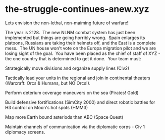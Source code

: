 # the-struggle-continues-anew.xyz
Lets envision the non-lethal, non-maiming future of warfare!

The year is 2128.  The new NLNM combat system has just been implemented but things are going horribly wrong.  Spain enlarges its platoons, Russians are taking their helmets off, and the East is a complete mess.  The UN house won't vote on the Europa migration pilot and we are losing sight of the goal.  You have been placed as the chief of staff of XYZ - the one country that is determined to get it done.  Your team must:

Strategically move divisions and organize supply lines (Civ2)

Tactically lead your units in the regional and join in continental theaters (Warcraft: Orcs & Humans, but NO Orcs!).

Perform deterium coverage maneuvers on the sea (Pirates! Gold)

Build defensive fortifications (SimCity 2000) and direct robotic battles for H3 control on Moon's hot spots (HMM3)

Map more Earth bound asteriods than ABC (Space Quest)

Maintain channels of communication via the diplomatic corps - Civ 1 diplomacy screens.
